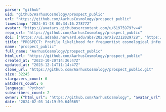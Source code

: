 ```yaml
---
parser: "github"
uid: "github/AarhusCosmology/prospect_public"
url: "https://github.com/AarhusCosmology/prospect_public"
timestamp: "2024-01-28 00:34:16.278772"
avatar: "https://avatars.githubusercontent.com/u/61975979?v=4"
repo_url: "https://github.com/AarhusCosmology/prospect_public"
doi: ["https://ui.adsabs.harvard.edu/abs/2023arXiv231202972B", "https://ui.adsabs.harvard.edu/abs/2023ascl.soft12002B/abstract"]
title: "PROSPECT: Profile likelihood for frequentist cosmological inference"
name: "prospect_public"
full_name: "AarhusCosmology/prospect_public"
html_url: "https://github.com/AarhusCosmology/prospect_public"
created_at: "2023-10-20T14:36:47Z"
updated_at: "2023-12-14T11:14:47Z"
clone_url: "https://github.com/AarhusCosmology/prospect_public.git"
size: 32245
stargazers_count: 6
watchers_count: 6
language: "Python"
subscribers_count: 2
owner: {"html_url": "https://github.com/AarhusCosmology", "avatar_url": "https://avatars.githubusercontent.com/u/61975979?v=4", "login": "AarhusCosmology", "type": "Organization"}
date: "2024-02-03 14:19:50.640565"
---
```

